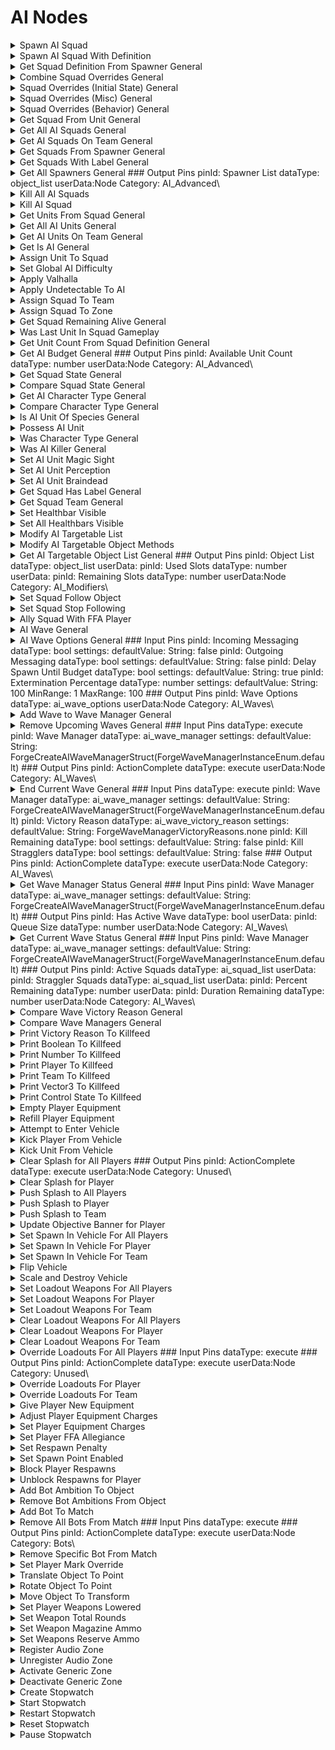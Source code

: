 # AI Nodes

<details>

<summary>Spawn AI Squad</summary>

### Node Rules

ruleID: RequiredNodeInput\
RequiredProperties: Spawner

### Input Pins

dataType: execute
pinId: Spawner

### Output Pins

pinId: ActionComplete\
dataType: execute
userData:

#### Node Category: AI\\

</details>

<details>

<summary>Spawn AI Squad With Definition</summary>

### Node Rules

ruleID: RequiredNodeInput\
RequiredProperties: Squad Definition

### Input Pins

dataType: execute
pinId: Squad Definition\
dataType: ai\_squad\_definition

### Output Pins

pinId: ActionComplete\
dataType: execute
userData:

#### Node Category: AI\\

</details>

<details>

<summary>Get Squad Definition From Spawner General</summary>

### Node Rules

ruleID: RequiredNodeInput\
RequiredProperties: Spawner

### Input Pins

pinId: Spawner\
pinId: Squad Definition Overrides\
dataType: ai\_squad\_definition\_overrides\
settings: defaultValue: String: ForgeCreateAISquadDefinitionOverridesStruct()

### Output Pins

pinId: Squad Definition\
dataType: ai\_squad\_definition\
userData:

#### Node Category: AI\\

</details>

<details>

<summary>Combine Squad Overrides General</summary>

### Input Pins
pinId: Overrides A
dataType: ai_squad_definition_overrides
settings: defaultValue: String: nil
pinId: Overrides B
dataType: ai_squad_definition_overrides
settings: defaultValue: String: nil
pinId: Overrides C
dataType: ai_squad_definition_overrides
settings: defaultValue: String: nil
pinId: Overrides D
dataType: ai_squad_definition_overrides
settings: defaultValue: String: nil
### Output Pins
pinId: Combined Overrides
dataType: ai_squad_definition_overrides
userData:Node Category: AI\



</details>

<details>

<summary>Squad Overrides (Initial State) General</summary>

### Input Pins
pinId: Zone
settings: defaultValue: String: nil
pinId: Initial Combat State
dataType: actor_basic_combat_status
settings: defaultValue: String: nil
pinId: Facing Yaw
dataType: number
settings: defaultValue: String: nil
### Output Pins
pinId: Squad Definition Overrides
dataType: ai_squad_definition_overrides
userData:Node Category: AI\



</details>

<details>

<summary>Squad Overrides (Misc) General</summary>

### Input Pins
pinId: Team
dataType: team
settings: defaultValue: String: nil
pinId: Label
dataType: user_label
settings: defaultValue: String: ForgeCreateUserLabelStruct(nil)
### Output Pins
pinId: Squad Definition Overrides
dataType: ai_squad_definition_overrides
userData:Node Category: AI\



</details>

<details>

<summary>Squad Overrides (Behavior) General</summary>

### Input Pins
pinId: Blind
dataType: bool
settings: defaultValue: String: false
pinId: Deaf
dataType: bool
settings: defaultValue: String: false
pinId: Braindead
dataType: bool
settings: defaultValue: String: false
pinId: Magic Sight
dataType: bool
settings: defaultValue: String: false
### Output Pins
pinId: Squad Definition Overrides
dataType: ai_squad_definition_overrides
userData:Node Category: AI\



</details>

<details>

<summary>Get Squad From Unit General</summary>

### Node Rules

ruleID: RequiredNodeInput\
RequiredProperties: Unit

### Input Pins

pinId: Unit

### Output Pins

pinId: Squad\
dataType: ai\_squad\
userData:

#### Node Category: AI\\

</details>

<details>

<summary>Get All AI Squads General</summary>

### Output Pins
pinId: Squad List
dataType: ai_squad_list
userData:Node Category: AI\



</details>

<details>

<summary>Get AI Squads On Team General</summary>

### Node Rules

ruleID: RequiredNodeInput\
RequiredProperties: Team

### Input Pins

pinId: Team\
dataType: team

### Output Pins

pinId: Squad List\
dataType: ai\_squad\_list\
userData:

#### Node Category: AI\\

</details>

<details>

<summary>Get Squads From Spawner General</summary>

### Node Rules

ruleID: RequiredNodeInput\
RequiredProperties: Spawner

### Input Pins

pinId: Spawner

### Output Pins

pinId: Squad List\
dataType: ai\_squad\_list\
userData:

#### Node Category: AI\_Advanced\\

</details>

<details>

<summary>Get Squads With Label General</summary>

### Node Rules

ruleID: RequiredNodeInput\
RequiredProperties: Label

### Input Pins

pinId: Label\
dataType: user\_label

### Output Pins

pinId: Squad List\
dataType: ai\_squad\_list\
userData:

#### Node Category: AI\_Advanced\\

</details>

<details>

<summary>Get All Spawners General
### Output Pins
pinId: Spawner List
dataType: object_list
userData:Node Category: AI_Advanced\</summary>



</details>

<details>

<summary>Kill All AI Squads</summary>

### Input Pins
dataType: execute
### Output Pins
pinId: ActionComplete
dataType: execute
userData:Node Category: AI\

</details>

<details>

<summary>Kill AI Squad</summary>

### Node Rules

ruleID: RequiredNodeInput\
RequiredProperties: Squad

### Input Pins

dataType: execute
pinId: Squad\
dataType: ai\_squad

### Output Pins

pinId: ActionComplete\
dataType: execute
userData:

#### Node Category: AI\\

</details>

<details>

<summary>Get Units From Squad General</summary>

### Node Rules

ruleID: RequiredNodeInput\
RequiredProperties: Squad

### Input Pins

pinId: Squad\
dataType: ai\_squad

### Output Pins

pinId: Units\
dataType: object\_list\
userData:

#### Node Category: AI\\

</details>

<details>

<summary>Get All AI Units General</summary>

### Output Pins
pinId: Units
dataType: object_list
userData:
pinId: Unit Count
dataType: number
userData:
pinId: Random Unit
userData:

#### Node Category: AI\
</details>

<details>

<summary>Get AI Units On Team General</summary>

### Node Rules

ruleID: RequiredNodeInput\
RequiredProperties: Team

### Input Pins

pinId: Team\
dataType: team

### Output Pins

pinId: Units\
dataType: object\_list\
userData:
pinId: Unit Count\
dataType: number\
userData:
pinId: Random Unit\
userData:

#### Node Category: AI\\

</details>

<details>

<summary>Get Is AI General</summary>

### Node Rules

ruleID: RequiredNodeInput\
RequiredProperties: Object

### Input Pins

pinId: Object

### Output Pins

pinId: Is AI\
dataType: bool\
userData:

#### Node Category: AI\_Advanced\\

</details>

<details>

<summary>Assign Unit To Squad</summary>

### Node Rules

ruleID: RequiredNodeInput\
RequiredProperties: Unit\
Squad

### Input Pins

dataType: execute
pinId: Unit\
pinId: Squad\
dataType: ai\_squad

### Output Pins

pinId: ActionComplete\
dataType: execute
userData:

#### Node Category: AI\_Advanced\\

</details>

<details>

<summary>Set Global AI Difficulty</summary>

### Input Pins
dataType: execute
pinId: Difficulty
dataType: difficulty
settings: defaultValue: String: DIFFICULTY.normal
pinId: CoOp Scalar
dataType: coop_difficulty
settings: defaultValue: String: COOP_DIFFICULTY.dynamic
pinId: Kill All Squads
dataType: bool
settings: defaultValue: String: false

### Output Pins
pinId: ActionComplete
dataType: execute
userData:Node Category: AI_Modifiers\



</details>

<details>

<summary>Apply Valhalla</summary>

### Node Rules

ruleID: RequiredNodeInput\
RequiredProperties: Enabled

### Input Pins

dataType: execute
pinId: Enabled\
dataType: bool

### Output Pins

pinId: ActionComplete\
dataType: execute
userData:

#### Node Category: AI\_Modifiers\\

</details>

<details>

<summary>Apply Undetectable To AI</summary>

### Node Rules

ruleID: RequiredNodeInput\
RequiredProperties: Enabled

### Input Pins

dataType: execute
pinId: Enabled\
dataType: bool

### Output Pins

pinId: ActionComplete\
dataType: execute
userData:

#### Node Category: AI\_Modifiers\\

</details>

<details>

<summary>Assign Squad To Team</summary>

### Node Rules

ruleID: RequiredNodeInput\
RequiredProperties: Squad\
New Team

### Input Pins

dataType: execute
pinId: Squad\
dataType: ai\_squad\
pinId: New Team\
dataType: team

### Output Pins

pinId: ActionComplete\
dataType: execute
userData:

#### Node Category: AI\_Advanced\\

</details>

<details>

<summary>Assign Squad To Zone</summary>

### Node Rules

ruleID: RequiredNodeInput\
RequiredProperties: Squad\
Zone

### Input Pins

dataType: execute
pinId: Squad\
dataType: ai\_squad\
pinId: Zone

### Output Pins

pinId: ActionComplete\
dataType: execute
userData:

#### Node Category: AI\_Advanced\\

</details>

<details>

<summary>Get Squad Remaining Alive General</summary>

### Node Rules

ruleID: RequiredNodeInput\
RequiredProperties: Squad

### Input Pins

pinId: Squad\
dataType: ai\_squad

### Output Pins

pinId: Original Unit Count\
dataType: number\
userData:
pinId: Remaining Unit Count\
dataType: number\
userData:
pinId: Percent Remaining\
dataType: number\
userData:

#### Node Category: AI\_Advanced\\

</details>

<details>

<summary>Was Last Unit In Squad Gameplay</summary>

### Node Rules

ruleID: RequiredNodeInput\
RequiredProperties: DeathContext

### Input Pins

pinId: DeathContext\
dataType: death\_context

### Output Pins

pinId: Was Last Unit In Squad\
dataType: bool\
userData:

#### Node Category: Death\_Context\\

</details>

<details>

<summary>Get Unit Count From Squad Definition General</summary>

### Node Rules

ruleID: RequiredNodeInput\
RequiredProperties: Squad Definition

### Input Pins

pinId: Squad Definition\
dataType: ai\_squad\_definition

### Output Pins

pinId: Unit Count\
dataType: number\
userData:
pinId: Can Spawn Whole Squad\
dataType: bool\
userData:

#### Node Category: AI\_Advanced\\

</details>

<details>

<summary>Get AI Budget General
### Output Pins
pinId: Available Unit Count
dataType: number
userData:Node Category: AI_Advanced\</summary>



</details>

<details>

<summary>Get Squad State General</summary>

### Node Rules

ruleID: RequiredNodeInput\
RequiredProperties: Squad

### Input Pins

pinId: Squad\
dataType: ai\_squad

### Output Pins

pinId: State\
dataType: actor\_basic\_combat\_status\
userData:

#### Node Category: AI\_Advanced\\

</details>

<details>

<summary>Compare Squad State General</summary>

### Node Rules

ruleID: RequiredNodeInput\
RequiredProperties: Squad\_State\_A\
Squad\_State\_B

### Input Pins

pinId: Squad\_State\_A\
dataType: actor\_basic\_combat\_status\
pinId: Squad\_State\_B\
dataType: actor\_basic\_combat\_status

### Output Pins

pinId: Are\_Same\_State\
dataType: bool\
userData:

#### Node Category: Logic\_Compare\\

</details>

<details>

<summary>Get AI Character Type General</summary>

### Node Rules

ruleID: RequiredNodeInput\
RequiredProperties: Unit

### Input Pins

pinId: Unit

### Output Pins

pinId: Character Type\
dataType: ai\_character\_type\
userData:

#### Node Category: AI\_Advanced\\

</details>

<details>

<summary>Compare Character Type General</summary>

### Node Rules

ruleID: RequiredNodeInput\
RequiredProperties: Type A\
Type B

### Input Pins

pinId: Type A\
dataType: ai\_character\_type\
pinId: Type B\
dataType: ai\_character\_type

### Output Pins

pinId: Are Same Character Type\
dataType: bool\
userData:
pinId: Are Same Species\
dataType: bool\
userData:

#### Node Category: Logic\_Compare\\

</details>

<details>

<summary>Is AI Unit Of Species General</summary>

### Node Rules

ruleID: RequiredNodeInput\
RequiredProperties: Unit\
Species Type

### Input Pins

pinId: Unit\
pinId: Species Type\
dataType: ai\_species\_type

### Output Pins

pinId: Is Of Species\
dataType: bool\
userData:

#### Node Category: AI\_Advanced\\

</details>

<details>

<summary>Possess AI Unit</summary>

### Node Rules

ruleID: RequiredNodeInput\
RequiredProperties: Player\
Unit

### Input Pins

dataType: execute
pinId: Player\
pinId: Unit

### Output Pins

pinId: ActionComplete\
dataType: execute
userData:

#### Node Category: Unused\\

</details>

<details>

<summary>Was Character Type General</summary>

### Node Rules

ruleID: RequiredNodeInput\
RequiredProperties: DeathContext\
Character Type\
Species Type

### Input Pins

pinId: DeathContext\
dataType: death\_context\
pinId: Character Type\
dataType: ai\_character\_type\
pinId: Species Type\
dataType: ai\_species\_type

### Output Pins

pinId: Are Same Character Type\
dataType: bool\
userData:
pinId: Are Same Species\
dataType: bool\
userData:

#### Node Category: Death\_Context\\

</details>

<details>

<summary>Was AI Killer General</summary>

### Node Rules

ruleID: RequiredNodeInput\
RequiredProperties: DeathContext

### Input Pins

pinId: DeathContext\
dataType: death\_context

### Output Pins

pinId: Was AI Killer\
dataType: bool\
userData:

#### Node Category: Death\_Context\\

</details>

<details>

<summary>Set AI Unit Magic Sight</summary>

### Node Rules

ruleID: RequiredNodeInput\
RequiredProperties: Unit\
Magic Sight

### Input Pins

dataType: execute
pinId: Unit\
pinId: Magic Sight\
dataType: bool

### Output Pins

pinId: ActionComplete\
dataType: execute
userData:

#### Node Category: AI\_Modifiers\\

</details>

<details>

<summary>Set AI Unit Perception</summary>

### Node Rules

ruleID: RequiredNodeInput\
RequiredProperties: Unit\
Blind\
Deaf

### Input Pins

dataType: execute
pinId: Unit\
pinId: Blind\
dataType: bool\
pinId: Deaf\
dataType: bool

### Output Pins

pinId: ActionComplete\
dataType: execute
userData:

#### Node Category: AI\_Modifiers\\

</details>

<details>

<summary>Set AI Unit Braindead</summary>

### Node Rules

ruleID: RequiredNodeInput\
RequiredProperties: Unit\
Braindead

### Input Pins

dataType: execute
pinId: Unit\
pinId: Braindead\
dataType: bool

### Output Pins

pinId: ActionComplete\
dataType: execute
userData:

#### Node Category: AI\_Modifiers\\

</details>

<details>

<summary>Get Squad Has Label General</summary>

### Node Rules

ruleID: RequiredNodeInput\
RequiredProperties: Squad\
Label

### Input Pins

pinId: Squad\
dataType: ai\_squad\
pinId: Label\
dataType: user\_label

### Output Pins

pinId: Has Label\
dataType: bool\
userData:

#### Node Category: AI\_Advanced\\

</details>

<details>

<summary>Get Squad Team General</summary>

### Node Rules

ruleID: RequiredNodeInput\
RequiredProperties: Squad

### Input Pins

pinId: Squad\
dataType: ai\_squad

### Output Pins

pinId: Team\
dataType: team\
userData:

#### Node Category: AI\_Advanced\\

</details>

<details>

<summary>Set Healthbar Visible</summary>

### Node Rules

ruleID: RequiredNodeInput\
RequiredProperties: Unit\
Visible

### Input Pins

dataType: execute
pinId: Unit\
pinId: Visible\
dataType: bool

### Output Pins

pinId: ActionComplete\
dataType: execute
userData:

#### Node Category: AI\_Modifiers\\

</details>

<details>

<summary>Set All Healthbars Visible</summary>

### Node Rules

ruleID: RequiredNodeInput\
RequiredProperties: Visible

### Input Pins

dataType: execute
pinId: Visible\
dataType: bool

### Output Pins

pinId: ActionComplete\
dataType: execute
userData:

#### Node Category: AI\_Modifiers\\

</details>

<details>

<summary>Modify AI Targetable List</summary>

### Node Rules

ruleID: RequiredNodeInput\
RequiredProperties: AddRemove\
Object\
Team

### Input Pins

dataType: execute
pinId: AddRemove\
dataType: add\_or\_remove\
pinId: Object\
pinId: Team\
dataType: team\
pinId: Priority\
dataType: number\
settings: defaultValue: String: 0 MinRange: -0.95\
MaxRange: 1\
Step: 0.05

### Output Pins

pinId: ActionComplete\
dataType: execute
userData:

#### Node Category: AI\_Modifiers\\

</details>

<details>

<summary>Modify AI Targetable Object Methods</summary>

### Node Rules

ruleID: RequiredNodeInput\
RequiredProperties: Object\
GrenadeTargeting\
VehicleTargeting\
Discourage Melee Weapons

### Input Pins

dataType: execute
pinId: Object\
pinId: GrenadeTargeting\
dataType: bool\
pinId: VehicleTargeting\
dataType: bool\
pinId: Discourage Melee Weapons\
dataType: bool

### Output Pins

pinId: ActionComplete\
dataType: execute
userData:

#### Node Category: AI\_Modifiers\\

</details>

<details>

<summary>Get AI Targetable Object List General
### Output Pins
pinId: Object List
dataType: object_list
userData:
pinId: Used Slots
dataType: number
userData:
pinId: Remaining Slots
dataType: number
userData:Node Category: AI_Modifiers\</summary>



</details>

<details>

<summary>Set Squad Follow Object</summary>

### Node Rules

ruleID: RequiredNodeInput\
RequiredProperties: Squad\
Object

### Input Pins

dataType: execute
pinId: Squad\
dataType: ai\_squad\
pinId: Object\
pinId: Follow Radius\
dataType: number\
settings: defaultValue: String: 50

### Output Pins

pinId: ActionComplete\
dataType: execute
userData:

#### Node Category: AI\_Modifiers\\

</details>

<details>

<summary>Set Squad Stop Following</summary>

### Node Rules

ruleID: RequiredNodeInput\
RequiredProperties: Squad

### Input Pins

dataType: execute
pinId: Squad\
dataType: ai\_squad

### Output Pins

pinId: ActionComplete\
dataType: execute
userData:

#### Node Category: AI\_Modifiers\\

</details>

<details>

<summary>Ally Squad With FFA Player</summary>

### Node Rules

ruleID: RequiredNodeInput\
RequiredProperties: Squad

### Input Pins

dataType: execute
pinId: Squad\
dataType: ai\_squad\
pinId: Player\
settings: defaultValue: String: nil

### Output Pins

pinId: ActionComplete\
dataType: execute
userData:

#### Node Category: AI\_Advanced\\

</details>

<details>

<summary>AI Wave General</summary>

### Node Rules

ruleID: RequiredNodeInput\
RequiredProperties: Wave Type

### Input Pins

pinId: Wave Type\
dataType: ai\_wave\_type\
pinId: Spawners\
dataType: object\_list\
settings: defaultValue: String: nil
pinId: Duration\
dataType: number\
settings: defaultValue: String: 0 MinRange: 0
pinId: Wave Options\
dataType: ai\_wave\_options\
settings: defaultValue: String: nil

### Output Pins

pinId: Wave\
dataType: ai\_wave\
userData:

#### Node Category: AI\_Waves\\

</details>

<details>

<summary>AI Wave Options General
### Input Pins
pinId: Incoming Messaging
dataType: bool
settings: defaultValue: String: false
pinId: Outgoing Messaging
dataType: bool
settings: defaultValue: String: false
pinId: Delay Spawn Until Budget
dataType: bool
settings: defaultValue: String: true
pinId: Extermination Percentage
dataType: number
settings: defaultValue: String: 100 MinRange: 1
MaxRange: 100
### Output Pins
pinId: Wave Options
dataType: ai_wave_options
userData:Node Category: AI_Waves\</summary>



</details>

<details>

<summary>Add Wave to Wave Manager General</summary>

### Node Rules

ruleID: RequiredNodeInput\
RequiredProperties: Wave

### Input Pins

dataType: execute
pinId: Wave\
dataType: ai\_wave\
pinId: Wave Manager\
dataType: ai\_wave\_manager\
settings: defaultValue: String: ForgeCreateAIWaveManagerStruct(ForgeWaveManagerInstanceEnum.default)

### Output Pins

pinId: ActionComplete\
dataType: execute
userData:

#### Node Category: AI\_Waves\\

</details>

<details>

<summary>Remove Upcoming Waves General
### Input Pins
dataType: execute
pinId: Wave Manager
dataType: ai_wave_manager
settings: defaultValue: String: ForgeCreateAIWaveManagerStruct(ForgeWaveManagerInstanceEnum.default)
### Output Pins
pinId: ActionComplete
dataType: execute
userData:Node Category: AI_Waves\</summary>



</details>

<details>

<summary>End Current Wave General
### Input Pins
dataType: execute
pinId: Wave Manager
dataType: ai_wave_manager
settings: defaultValue: String: ForgeCreateAIWaveManagerStruct(ForgeWaveManagerInstanceEnum.default)
pinId: Victory Reason
dataType: ai_wave_victory_reason
settings: defaultValue: String: ForgeWaveManagerVictoryReasons.none
pinId: Kill Remaining
dataType: bool
settings: defaultValue: String: false
pinId: Kill Stragglers
dataType: bool
settings: defaultValue: String: false
### Output Pins
pinId: ActionComplete
dataType: execute
userData:Node Category: AI_Waves\</summary>



</details>

<details>

<summary>Get Wave Manager Status General
### Input Pins
pinId: Wave Manager
dataType: ai_wave_manager
settings: defaultValue: String: ForgeCreateAIWaveManagerStruct(ForgeWaveManagerInstanceEnum.default)
### Output Pins
pinId: Has Active Wave
dataType: bool
userData:
pinId: Queue Size
dataType: number
userData:Node Category: AI_Waves\



</details>

<details>

<summary>Get Current Wave Status General
### Input Pins
pinId: Wave Manager
dataType: ai_wave_manager
settings: defaultValue: String: ForgeCreateAIWaveManagerStruct(ForgeWaveManagerInstanceEnum.default)
### Output Pins
pinId: Active Squads
dataType: ai_squad_list
userData:
pinId: Straggler Squads
dataType: ai_squad_list
userData:
pinId: Percent Remaining
dataType: number
userData:
pinId: Duration Remaining
dataType: number
userData:Node Category: AI_Waves\</summary>



</details>

<details>

<summary>Compare Wave Victory Reason General</summary>

### Node Rules

ruleID: RequiredNodeInput\
RequiredProperties: Victory Reason A\
Victory Reason B

### Input Pins

pinId: Victory Reason A\
dataType: ai\_wave\_victory\_reason\
pinId: Victory Reason B\
dataType: ai\_wave\_victory\_reason

### Output Pins

pinId: Are Same Victory Reason\
dataType: bool\
userData:

#### Node Category: Logic\_Compare\\

</details>

<details>

<summary>Compare Wave Managers General</summary>

### Node Rules

ruleID: RequiredNodeInput\
RequiredProperties: Wave Manager A\
Wave Manager B

### Input Pins

pinId: Wave Manager A\
dataType: ai\_wave\_manager\
pinId: Wave Manager B\
dataType: ai\_wave\_manager

### Output Pins

pinId: Are Same Wave Manager\
dataType: bool\
userData:

#### Node Category: Logic\_Compare\\

</details>

<details>

<summary>Print Victory Reason To Killfeed</summary>

### Node Rules

ruleID: RequiredNodeInput\
RequiredProperties: Victory Reason

### Input Pins

dataType: execute
pinId: Victory Reason\
dataType: ai\_wave\_victory\_reason

### Output Pins

pinId: ActionComplete\
dataType: execute
userData:

#### Node Category: Debug\\

### Output Pins

pinId: ActionComplete\
dataType: execute
userData:

#### Node Category: Vehicles\\

</details>

<details>

<summary>Print Boolean To Killfeed</summary>

### Node Rules

ruleID: RequiredNodeInput\
RequiredProperties: Boolean

### Input Pins

dataType: execute
pinId: Boolean\
dataType: bool

### Output Pins

pinId: ActionComplete\
dataType: execute
userData:

#### Node Category: Debug\\

</details>

<details>

<summary>Print Number To Killfeed</summary>

### Node Rules

ruleID: RequiredNodeInput\
RequiredProperties: Number

### Input Pins

dataType: execute
pinId: Number\
dataType: number

### Output Pins

pinId: ActionComplete\
dataType: execute
userData:

#### Node Category: Debug\\

</details>

<details>

<summary>Print Player To Killfeed</summary>

### Node Rules

ruleID: RequiredNodeInput\
RequiredProperties: Player

### Input Pins

dataType: execute
pinId: Player

### Output Pins

pinId: ActionComplete\
dataType: execute
userData:

#### Node Category: Debug\\

</details>

<details>

<summary>Print Team To Killfeed</summary>

### Node Rules

ruleID: RequiredNodeInput\
RequiredProperties: Team

### Input Pins

dataType: execute
pinId: Team\
dataType: team

### Output Pins

pinId: ActionComplete\
dataType: execute
userData:

#### Node Category: Debug\\

</details>

<details>

<summary>Print Vector3 To Killfeed</summary>

### Node Rules

ruleID: RequiredNodeInput\
RequiredProperties: Vector

### Input Pins

dataType: execute
pinId: Vector\
dataType: vector3

### Output Pins

pinId: ActionComplete\
dataType: execute
userData:

#### Node Category: Debug\\

</details>

<details>

<summary>Print Control State To Killfeed</summary>

### Node Rules

ruleID: RequiredNodeInput\
RequiredProperties: Control State

### Input Pins

dataType: execute
pinId: Control State\
dataType: generic\_zone\_control\_state

### Output Pins

pinId: ActionComplete\
dataType: execute
userData:

#### Node Category: Debug\\

</details>

<details>

<summary>Empty Player Equipment</summary>

### Node Rules

ruleID: RequiredNodeInput\
RequiredProperties: Player

### Input Pins

dataType: execute
pinId: Player

### Output Pins

pinId: ActionComplete\
dataType: execute
userData:

#### Node Category: Inventory\_Equipment\\

</details>

<details>

<summary>Refill Player Equipment</summary>

### Node Rules

ruleID: RequiredNodeInput\
RequiredProperties: Player

### Input Pins

dataType: execute
pinId: Player

### Output Pins

pinId: ActionComplete\
dataType: execute
userData:

#### Node Category: Inventory\_Equipment\\

</details>

<details>

<summary>Attempt to Enter Vehicle</summary>

### Node Rules

ruleID: RequiredNodeInput\
RequiredProperties: Unit\
Vehicle

### Input Pins

dataType: execute
pinId: Unit\
pinId: Vehicle\
pinId: Preferred Seat\
dataType: seat\_type\
settings: defaultValue: String: Any

### Output Pins

pinId: ActionComplete\
dataType: execute
userData:

#### Node Category: Vehicles\\

nodeVersionRule: ruleID: NodeVersionRuleUpdatePinProperty\
nodeOperations: operation: Rename\
pinId: Player\
data: Unit operation: Add\
pinId: Preferred Seat

</details>

<details>

<summary>Kick Player From Vehicle</summary>

### Node Rules

ruleID: RequiredNodeInput\
RequiredProperties: Player

### Input Pins

dataType: execute
pinId: Player

### Output Pins

pinId: ActionComplete\
dataType: execute
userData:

#### Node Category: Vehicles\\

</details>

<details>

<summary>Kick Unit From Vehicle</summary>

### Node Rules

ruleID: RequiredNodeInput\
RequiredProperties: Unit

### Input Pins

dataType: execute
pinId: Unit

### Output Pins

pinId: ActionComplete\
dataType: execute
userData:

#### Node Category: Vehicles\\

</details>

<details>

<summary>Clear Splash for All Players
### Output Pins
pinId: ActionComplete
dataType: execute
userData:Node Category: Unused\</summary>



</details>

<details>

<summary>Clear Splash for Player</summary>

### Node Rules

ruleID: RequiredNodeInput\
RequiredProperties: Player

### Input Pins

dataType: execute
pinId: Player

### Output Pins

pinId: ActionComplete\
dataType: execute
userData:

#### Node Category: UI\\

</details>

<details>

<summary>Push Splash to All Players</summary>

### Node Rules

ruleID: RequiredNodeInput\
RequiredProperties: Message

### Input Pins

dataType: execute
pinId: Duration in Seconds\
dataType: number\
settings: defaultValue: Float: 5 MinRange: 2.5
pinId: Message\
dataType: ui\_message

### Output Pins

pinId: ActionComplete\
dataType: execute
userData:

#### Node Category: Unused\\

</details>

<details>

<summary>Push Splash to Player</summary>

### Node Rules

ruleID: RequiredNodeInput\
RequiredProperties: Player\
Message

### Input Pins

dataType: execute
pinId: Player\
pinId: Duration in Seconds\
dataType: number\
settings: defaultValue: Float: 5 MinRange: 2.5
pinId: Message\
dataType: ui\_message

### Output Pins

pinId: ActionComplete\
dataType: execute
userData:

#### Node Category: UI\\

</details>

<details>

<summary>Push Splash to Team</summary>

### Node Rules

ruleID: RequiredNodeInput\
RequiredProperties: Team\
Message

### Input Pins

dataType: execute
pinId: Team\
dataType: team\
pinId: Duration in Seconds\
dataType: number\
settings: defaultValue: Float: 5 MinRange: 2.5
pinId: Message\
dataType: ui\_message

### Output Pins

pinId: ActionComplete\
dataType: execute
userData:

#### Node Category: Unused\\

</details>

<details>

<summary>Update Objective Banner for Player</summary>

### Node Rules

ruleID: RequiredNodeInput\
RequiredProperties: Player\
Enabled

### Input Pins

dataType: execute
pinId: Player\
pinId: Enabled\
dataType: bool\
pinId: Message\
dataType: ui\_message\
settings: defaultValue: String: nil

### Output Pins

pinId: ActionComplete\
dataType: execute
userData:

#### Node Category: UI\\

</details>

<details>

<summary>Set Spawn In Vehicle For All Players</summary>

### Node Rules

ruleID: RequiredNodeInput\
RequiredProperties: Enabled\
Vehicle Type

### Input Pins

dataType: execute
pinId: Enabled\
dataType: bool\
pinId: Vehicle Type\
dataType: vehicle\_type

### Output Pins

pinId: ActionComplete\
dataType: execute
userData:

#### Node Category: Vehicles\\

</details>

<details>

<summary>Set Spawn In Vehicle For Player</summary>

### Node Rules

ruleID: RequiredNodeInput\
RequiredProperties: Enabled\
Player\
Vehicle Type

### Input Pins

dataType: execute
pinId: Player\
pinId: Enabled\
dataType: bool\
pinId: Vehicle Type\
dataType: vehicle\_type

### Output Pins

pinId: ActionComplete\
dataType: execute
userData:

#### Node Category: Vehicles\\

</details>

<details>

<summary>Set Spawn In Vehicle For Team</summary>

### Node Rules

ruleID: RequiredNodeInput\
RequiredProperties: Enabled\
Team\
Vehicle Type

### Input Pins

dataType: execute
pinId: Team\
dataType: team\
pinId: Enabled\
dataType: bool\
pinId: Vehicle Type\
dataType: vehicle\_type

### Output Pins

pinId: ActionComplete\
dataType: execute
userData:

#### Node Category: Unused\\

</details>

<details>

<summary>Flip Vehicle</summary>

### Node Rules

ruleID: RequiredNodeInput\
RequiredProperties: Vehicle

### Input Pins

dataType: execute
pinId: Vehicle

### Output Pins

pinId: ActionComplete\
dataType: execute
userData:

#### Node Category: Vehicles\\

</details>

<details>

<summary>Scale and Destroy Vehicle</summary>

### Node Rules

ruleID: RequiredNodeInput\
RequiredProperties: Vehicle\
Duration in Seconds

### Input Pins

dataType: execute
pinId: Vehicle\
pinId: Duration in Seconds\
dataType: number\
MinRange: 0

### Output Pins

pinId: ActionComplete\
dataType: execute
userData:

#### Node Category: Vehicles\\

</details>

<details>

<summary>Set Loadout Weapons For All Players</summary>

### Node Rules

ruleID: RequiredNodeInput\
RequiredProperties: Primary Weapon Type\
Secondary Weapon Type\
Apply Immediately

### Input Pins

dataType: execute
pinId: Primary Weapon Type\
dataType: weapon\_type\
pinId: Secondary Weapon Type\
dataType: weapon\_type\
pinId: Apply Immediately\
dataType: bool

### Output Pins

pinId: ActionComplete\
dataType: execute
userData:

#### Node Category: Unused\\

</details>

<details>

<summary>Set Loadout Weapons For Player</summary>

### Node Rules

ruleID: RequiredNodeInput\
RequiredProperties: Player\
Primary Weapon Type\
Secondary Weapon Type\
Apply Immediately

### Input Pins

dataType: execute
pinId: Player\
pinId: Primary Weapon Type\
dataType: weapon\_type\
pinId: Secondary Weapon Type\
dataType: weapon\_type\
pinId: Apply Immediately\
dataType: bool

### Output Pins

pinId: ActionComplete\
dataType: execute
userData:

#### Node Category: Unused\\

</details>

<details>

<summary>Set Loadout Weapons For Team</summary>

### Node Rules

ruleID: RequiredNodeInput\
RequiredProperties: Team\
Primary Weapon Type\
Secondary Weapon Type\
Apply Immediately

### Input Pins

dataType: execute
pinId: Team\
dataType: team\
pinId: Primary Weapon Type\
dataType: weapon\_type\
pinId: Secondary Weapon Type\
dataType: weapon\_type\
pinId: Apply Immediately\
dataType: bool

### Output Pins

pinId: ActionComplete\
dataType: execute
userData:

#### Node Category: Unused\\

</details>

<details>

<summary>Clear Loadout Weapons For All Players</summary>

### Node Rules

ruleID: RequiredNodeInput\
RequiredProperties: Apply Immediately

### Input Pins

dataType: execute
pinId: Apply Immediately\
dataType: bool

### Output Pins

pinId: ActionComplete\
dataType: execute
userData:

#### Node Category: Unused\\

</details>

<details>

<summary>Clear Loadout Weapons For Player</summary>

### Node Rules

ruleID: RequiredNodeInput\
RequiredProperties: Player\
Apply Immediately

### Input Pins

dataType: execute
pinId: Player\
pinId: Apply Immediately\
dataType: bool

### Output Pins

pinId: ActionComplete\
dataType: execute
userData:

#### Node Category: Unused\\

</details>

<details>

<summary>Clear Loadout Weapons For Team</summary>

### Node Rules

ruleID: RequiredNodeInput\
RequiredProperties: Team\
Apply Immediately

### Input Pins

dataType: execute
pinId: Team\
dataType: team\
pinId: Apply Immediately\
dataType: bool

### Output Pins

pinId: ActionComplete\
dataType: execute
userData:

#### Node Category: Unused\\

</details>

<details>

<summary>Override Loadouts For All Players
### Input Pins
dataType: execute
### Output Pins
pinId: ActionComplete
dataType: execute
userData:Node Category: Unused\</summary>



</details>

<details>

<summary>Override Loadouts For Player</summary>

### Node Rules

ruleID: RequiredNodeInput\
RequiredProperties: Player

### Input Pins

dataType: execute
pinId: Player

### Output Pins

pinId: ActionComplete\
dataType: execute
userData:

#### Node Category: Unused\\

</details>

<details>

<summary>Override Loadouts For Team</summary>

### Node Rules

ruleID: RequiredNodeInput\
RequiredProperties: Team

### Input Pins

dataType: execute
pinId: Team\
dataType: team

### Output Pins

pinId: ActionComplete\
dataType: execute
userData:

#### Node Category: Unused\\

</details>

<details>

<summary>Give Player New Equipment</summary>

### Node Rules

ruleID: RequiredNodeInput\
RequiredProperties: Player\
Equipment Type

### Input Pins

dataType: execute
pinId: Player\
pinId: Equipment Type\
dataType: equipment\_type

### Output Pins

pinId: ActionComplete\
dataType: execute
userData:

#### Node Category: Inventory\_Equipment\\

</details>

<details>

<summary>Adjust Player Equipment Charges</summary>

### Node Rules

ruleID: RequiredNodeInput\
RequiredProperties: Player\
Charge Count

### Input Pins

dataType: execute
pinId: Player\
pinId: Charge Count\
dataType: number\
MinRange: -99\
MaxRange: 99\
Step: 1.0

### Output Pins

pinId: ActionComplete\
dataType: execute
userData:

#### Node Category: Inventory\_Equipment\\

</details>

<details>

<summary>Set Player Equipment Charges</summary>

### Node Rules

ruleID: RequiredNodeInput\
RequiredProperties: Player\
Charge Count

### Input Pins

dataType: execute
pinId: Player\
pinId: Charge Count\
dataType: number\
MinRange: 0\
MaxRange: 99\
Step: 1.0

### Output Pins

pinId: ActionComplete\
dataType: execute
userData:

#### Node Category: Inventory\_Equipment\\

</details>

<details>

<summary>Set Player FFA Allegiance</summary>

### Node Rules

ruleID: RequiredNodeInput\
RequiredProperties: Player\
Team

### Input Pins

dataType: execute
pinId: Player\
pinId: Team\
dataType: team

### Output Pins

pinId: ActionComplete\
dataType: execute
userData:

#### Node Category: Players\\

</details>

<details>

<summary>Set Respawn Penalty</summary>

### Node Rules

ruleID: RequiredNodeInput\
RequiredProperties: Player\
Penalty Seconds

### Input Pins

dataType: execute
pinId: Player\
pinId: Penalty Seconds\
dataType: number\
MinRange: 0\
Step: 1

### Output Pins

pinId: ActionComplete\
dataType: execute
userData:

#### Node Category: Players\\

</details>

<details>

<summary>Set Spawn Point Enabled</summary>

### Node Rules

ruleID: RequiredNodeInput\
RequiredProperties: Spawn Point

### Input Pins

dataType: execute
pinId: Spawn Point\
pinId: Enabled\
dataType: bool\
settings: defaultValue: Bool: true

### Output Pins

pinId: ActionComplete\
dataType: execute
userData:

#### Node Category: Objects\\

</details>

<details>

<summary>Block Player Respawns</summary>

### Node Rules

ruleID: RequiredNodeInput\
RequiredProperties: Player\
Respawn Message

### Input Pins

dataType: execute
pinId: Player\
pinId: Respawn Message\
dataType: respawn\_message

### Output Pins

pinId: ActionComplete\
dataType: execute
userData:

#### Node Category: Players\\

</details>

<details>

<summary>Unblock Respawns for Player</summary>

### Node Rules

ruleID: RequiredNodeInput\
RequiredProperties: Player

### Input Pins

dataType: execute
pinId: Player

### Output Pins

pinId: ActionComplete\
dataType: execute
userData:

#### Node Category: Players\\

</details>

<details>

<summary>Add Bot Ambition To Object</summary>

### Node Rules

ruleID: RequiredNodeInput\
RequiredProperties: Target Object\
Bot Ambition

### Input Pins

dataType: execute
pinId: Target Object\
pinId: Bot Ambition\
dataType: forge\_bot\_ambition\
pinId: Team\
dataType: team\
settings: defaultValue: String: nil

### Output Pins

pinId: ActionComplete\
dataType: execute
userData:

#### Node Category: Unused\\

</details>

<details>

<summary>Remove Bot Ambitions From Object</summary>

### Node Rules

ruleID: RequiredNodeInput\
RequiredProperties: Target Object

### Input Pins

dataType: execute
pinId: Target Object\
pinId: Only Specific Ambition Type\
dataType: bool\
settings: defaultValue: Bool: true
pinId: Ambition Type\
dataType: bot\_ambition\_type\
settings: defaultValue: String: nil

### Output Pins

pinId: ActionComplete\
dataType: execute
userData:

#### Node Category: Unused\\

</details>

<details>

<summary>Add Bot To Match</summary>

### Node Rules

ruleID: RequiredNodeInput\
RequiredProperties: Bot Difficulty

### Input Pins

dataType: execute
pinId: Bot Difficulty\
dataType: bot\_difficulty\
pinId: Team\
dataType: team\
settings: defaultValue: String: nil

### Output Pins

pinId: ActionComplete\
dataType: execute
userData:

#### Node Category: Bots\\

</details>

<details>

<summary>Remove All Bots From Match
### Input Pins
dataType: execute
### Output Pins
pinId: ActionComplete
dataType: execute
userData:Node Category: Bots\</summary>



</details>

<details>

<summary>Remove Specific Bot From Match</summary>

### Node Rules

ruleID: RequiredNodeInput\
RequiredProperties: Bot Player

### Input Pins

dataType: execute
pinId: Bot Player

### Output Pins

pinId: ActionComplete\
dataType: execute
userData:

#### Node Category: Bots\\

</details>

<details>

<summary>Set Player Mark Override</summary>

### Node Rules

ruleID: RequiredNodeInput\
RequiredProperties: Player\
Override Enabled

### Input Pins

dataType: execute
pinId: Player\
pinId: Override Enabled\
dataType: bool

### Output Pins

pinId: ActionComplete\
dataType: execute
userData:

#### Node Category: Players\\

</details>

<details>

<summary>Translate Object To Point</summary>

### Node Rules

ruleID: RequiredNodeInput\
RequiredProperties: Object\
Position\
Duration in Seconds

### Input Pins

dataType: execute
pinId: Object\
pinId: Position\
dataType: vector3\
pinId: Duration in Seconds\
dataType: number\
MinRange: 0
pinId: Movement Curve\
dataType: curve\_built\_in\
settings: defaultValue: String: CURVE\_BUILT\_IN.None

### Output Pins

pinId: ActionComplete\
dataType: execute
userData:

#### Node Category: Objects\_Transform\\

</details>

<details>

<summary>Rotate Object To Point</summary>

### Node Rules

ruleID: RequiredNodeInput\
RequiredProperties: Object\
Rotation\
Duration in Seconds

### Input Pins

dataType: execute
pinId: Object\
pinId: Rotation\
dataType: vector3\
pinId: Duration in Seconds\
dataType: number\
MinRange: 0
pinId: Movement Curve\
dataType: curve\_built\_in\
settings: defaultValue: String: CURVE\_BUILT\_IN.None

### Output Pins

pinId: ActionComplete\
dataType: execute
userData:

#### Node Category: Objects\_Transform\\

</details>

<details>

<summary>Move Object To Transform</summary>

### Node Rules

ruleID: RequiredNodeInput\
RequiredProperties: Object\
Destination Object\
Duration in Seconds\
Movement Curve

### Input Pins

dataType: execute
pinId: Object\
pinId: Destination Object\
pinId: Duration in Seconds\
dataType: number\
MinRange: 0
pinId: Movement Curve\
dataType: curve\_built\_in

### Output Pins

pinId: ActionComplete\
dataType: execute
userData:

#### Node Category: Objects\_Transform\\

</details>

<details>

<summary>Set Player Weapons Lowered</summary>

### Node Rules

ruleID: RequiredNodeInput\
RequiredProperties: Player

### Input Pins

dataType: execute
pinId: Player\
pinId: Enabled\
dataType: bool\
settings: defaultValue: Bool: true

### Output Pins

pinId: ActionComplete\
dataType: execute
userData:

#### Node Category: Inventory\\

</details>

<details>

<summary>Set Weapon Total Rounds</summary>

### Node Rules

ruleID: RequiredNodeInput\
RequiredProperties: Weapon\
Rounds

### Input Pins

dataType: execute
pinId: Weapon\
pinId: Rounds\
dataType: number\
MinRange: 0\
Step: 1

### Output Pins

pinId: ActionComplete\
dataType: execute
userData:

#### Node Category: Unused\\

</details>

<details>

<summary>Set Weapon Magazine Ammo</summary>

### Node Rules

ruleID: RequiredNodeInput\
RequiredProperties: Weapon\
Magazine Rounds

### Input Pins

dataType: execute
pinId: Weapon\
pinId: Magazine Rounds\
dataType: number\
MinRange: 0\
Step: 1

### Output Pins

pinId: ActionComplete\
dataType: execute
userData:

#### Node Category: Unused\\

</details>

<details>

<summary>Set Weapons Reserve Ammo</summary>

### Node Rules

ruleID: RequiredNodeInput\
RequiredProperties: Weapon\
Percent

### Input Pins

dataType: execute
pinId: Weapon\
pinId: Percent\
dataType: number\
MinRange: 0\
MaxRange: 100\
Step: 1

### Output Pins

pinId: ActionComplete\
dataType: execute
userData:

#### Node Category: Unused\\

</details>

<details>

<summary>Register Audio Zone</summary>

### Node Rules

ruleID: RequiredNodeInput\
RequiredProperties: Monitor\
Audio Zone Effect

### Input Pins

dataType: execute
pinId: Monitor\
dataType: area\_monitor\
pinId: Audio Zone Effect\
dataType: forge\_audio\_zone\_effect

### Output Pins

pinId: ActionComplete\
dataType: execute
userData:

#### Node Category: Audio\\

</details>

<details>

<summary>Unregister Audio Zone</summary>

### Node Rules

ruleID: RequiredNodeInput\
RequiredProperties: Monitor

### Input Pins

dataType: execute
pinId: Monitor\
dataType: area\_monitor

### Output Pins

pinId: ActionComplete\
dataType: execute
userData:

#### Node Category: Audio\\

</details>

<details>

<summary>Activate Generic Zone</summary>

### Node Rules

ruleID: RequiredNodeInput\
RequiredProperties: Zone

### Input Pins

dataType: execute
pinId: Zone

### Output Pins

pinId: ActionComplete\
dataType: execute
userData:

#### Node Category: Generic\_Objectives\\

</details>

<details>

<summary>Deactivate Generic Zone</summary>

### Node Rules

ruleID: RequiredNodeInput\
RequiredProperties: Zone

### Input Pins

dataType: execute
pinId: Zone

### Output Pins

pinId: ActionComplete\
dataType: execute
userData:

#### Node Category: Generic\_Objectives\\

</details>

<details>

<summary>Create Stopwatch</summary>

### Node Rules

ruleID: RequiredNodeInput\
RequiredProperties: Identifier

### Input Pins

dataType: execute
pinId: Identifier\
dataType: identifier\
pinId: Start Immediately\
dataType: bool\
settings: defaultValue: Bool: false

### Output Pins

pinId: ActionComplete\
dataType: execute
userData:

#### Node Category: Stopwatches\\

</details>

<details>

<summary>Start Stopwatch</summary>

### Node Rules

ruleID: RequiredNodeInput\
RequiredProperties: Identifier

### Input Pins

dataType: execute
pinId: Identifier\
dataType: identifier

### Output Pins

pinId: ActionComplete\
dataType: execute
userData:

#### Node Category: Stopwatches\\

</details>

<details>

<summary>Restart Stopwatch</summary>

### Node Rules

ruleID: RequiredNodeInput\
RequiredProperties: Identifier

### Input Pins

dataType: execute
pinId: Identifier\
dataType: identifier

### Output Pins

pinId: ActionComplete\
dataType: execute
userData:

#### Node Category: Stopwatches\\

</details>

<details>

<summary>Reset Stopwatch</summary>

### Node Rules

ruleID: RequiredNodeInput\
RequiredProperties: Identifier

### Input Pins

dataType: execute
pinId: Identifier\
dataType: identifier

### Output Pins

pinId: ActionComplete\
dataType: execute
userData:

#### Node Category: Stopwatches\\

</details>

<details>

<summary>Pause Stopwatch</summary>

### Node Rules

ruleID: RequiredNodeInput\
RequiredProperties: Identifier

### Input Pins

dataType: execute
pinId: Identifier\
dataType: identifier

### Output Pins

pinId: ActionComplete\
dataType: execute
userData:

#### Node Category: Stopwatches\\

</details>
